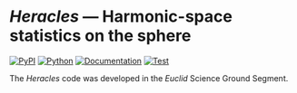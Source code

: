 # _Heracles_ — Harmonic-space statistics on the sphere

[![PyPI](https://img.shields.io/pypi/v/heracles)](https://pypi.org/project/heracles)
[![Python](https://img.shields.io/pypi/pyversions/heracles)](https://www.python.org)
[![Documentation](https://readthedocs.org/projects/heracles/badge/?version=latest)](https://heracles.readthedocs.io/en/latest/?badge=latest)
[![Test](https://github.com/heracles-ec/heracles/actions/workflows/test.yml/badge.svg)](https://github.com/heracles-ec/heracles/actions/workflows/test.yml)

The _Heracles_ code was developed in the _Euclid_ Science Ground Segment.
